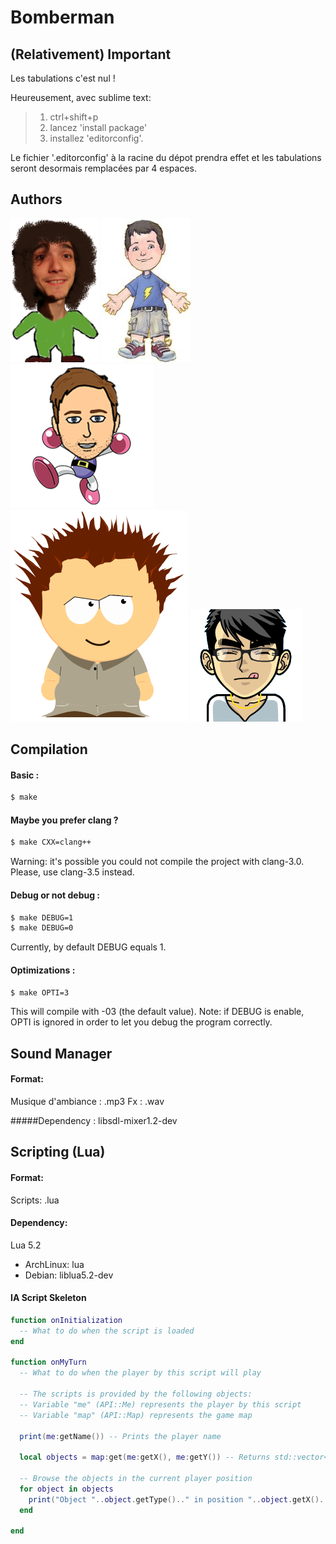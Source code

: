 # Bomberman

## (Relativement) Important

Les tabulations c'est nul !

Heureusement, avec sublime text:
> 1. ctrl+shift+p
> 2. lancez 'install package'
> 3. installez 'editorconfig'.

Le fichier '.editorconfig' à la racine du dépot prendra effet et les tabulations seront desormais remplacées par 4 espaces.

## Authors

![Alt text](./avatars/delemo_b.png "delemo_b")
![Alt text](./avatars/sauval_d.jpeg "sauval_d")
![Alt text](./avatars/svirch_n.png "svirch_n")
![Alt text](./avatars/defrei_r.png "defrei_r")
![Alt text](./avatars/parejo_p.png "parejo_p")

## Compilation

#### Basic :
~~~bash
$ make 
~~~

#### Maybe you prefer clang ?
~~~bash
$ make CXX=clang++
~~~
Warning: it's possible you could not compile the project with clang-3.0. Please, use clang-3.5 instead.

#### Debug or not debug :
~~~bash
$ make DEBUG=1
$ make DEBUG=0
~~~
Currently, by default DEBUG equals 1.

#### Optimizations :
~~~bash
$ make OPTI=3
~~~
This will compile with -03 (the default value).
Note: if DEBUG is enable, OPTI is ignored in order to let you debug the program correctly.

## Sound Manager

#### Format:
Musique d'ambiance : .mp3
Fx : .wav

#####Dependency :
libsdl-mixer1.2-dev

## Scripting (Lua)

#### Format:
Scripts: .lua

#### Dependency:
Lua 5.2
* ArchLinux: lua
* Debian: liblua5.2-dev

#### IA Script Skeleton
~~~lua
function onInitialization
  -- What to do when the script is loaded
end

function onMyTurn
  -- What to do when the player by this script will play
  
  -- The scripts is provided by the following objects:
  -- Variable "me" (API::Me) represents the player by this script
  -- Variable "map" (API::Map) represents the game map
  
  print(me:getName()) -- Prints the player name
  
  local objects = map:get(me:getX(), me:getY()) -- Returns std::vector<API::GameObject>
  
  -- Browse the objects in the current player position
  for object in objects
    print("Object "..object.getType().." in position "..object.getX()..","..object:getY())
  end
  
end
~~~


